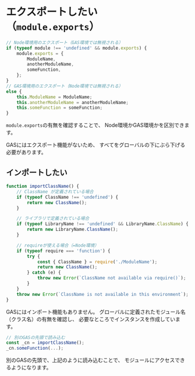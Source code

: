 # エクスポートしたい（`module.exports`）

```js
// Node環境用のエクスポート（GAS環境では無視される）
if (typeof module !== 'undefined' && module.exports) {
    module.exports = {
        ModuleName,
        anotherModuleName,
        someFunction,
    };
}
// GAS環境用のエクスポート（Node環境では無視される）
else {
    this.ModuleName = ModuleName;
    this.anotherModuleName = anotherModuleName;
    this.someFunction = someFunction;
}
```

`module.exports`の有無を確認することで、
Node環境かGAS環境かを区別できます。

GASにはエクスポート機能がないため、
すべてをグローバルの下にぶら下げる必要があります。

## インポートしたい

```js
function importClassName() {
    // ClassName が定義されている場合
    if (typeof ClassName !== 'undefined') {
        return new ClassName();
    }

    // ライブラリで定義されている場合
    if (typeof LibraryName !== 'undefined' && LibraryName.ClassName) {
        return new LibraryName.ClassName();
    }

    // requireが使える場合（=Node環境）
    if (typeof require === 'function') {
        try {
            const { ClassName } = require('./ModuleName');
            return new ClassName();
        } catch (e) {
            throw new Error(`ClassName not available via require()`);
        }
    }
    throw new Error(`ClassName is not available in this environment`);
}
```

GASにはインポート機能もありません。
グローバルに定義されたモジュール名（クラス名）の有無を確認し、
必要なところでインスタンスを作成しています。

```js
// 別のGASの先頭で読み込む
const _cn = importClassName();
_cn.someFunction(...);
```

別のGASの先頭で、上記のように読み込むことで、
モジュールにアクセスできるようになります。
